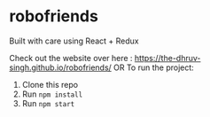 # robofriends

Built with care using React + Redux

Check out the website over here : https://the-dhruv-singh.github.io/robofriends/
OR 
To run the project:

1. Clone this repo
2. Run `npm install`
3. Run `npm start`

